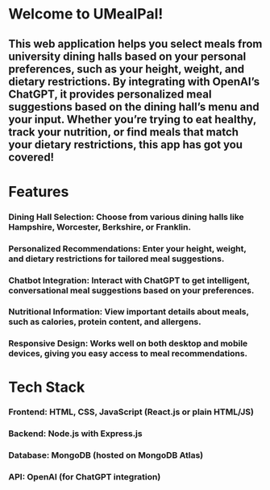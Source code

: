 # Welcome to UMealPal! 
## This web application helps you select meals from university dining halls based on your personal preferences, such as your height, weight, and dietary restrictions. By integrating with OpenAI’s ChatGPT, it provides personalized meal suggestions based on the dining hall’s menu and your input. Whether you’re trying to eat healthy, track your nutrition, or find meals that match your dietary restrictions, this app has got you covered!

# Features
### Dining Hall Selection: Choose from various dining halls like Hampshire, Worcester, Berkshire, or Franklin.
### Personalized Recommendations: Enter your height, weight, and dietary restrictions for tailored meal suggestions.
### Chatbot Integration: Interact with ChatGPT to get intelligent, conversational meal suggestions based on your preferences.
### Nutritional Information: View important details about meals, such as calories, protein content, and allergens.
### Responsive Design: Works well on both desktop and mobile devices, giving you easy access to meal recommendations.

# Tech Stack
### Frontend: HTML, CSS, JavaScript (React.js or plain HTML/JS)
### Backend: Node.js with Express.js
### Database: MongoDB (hosted on MongoDB Atlas)
### API: OpenAI (for ChatGPT integration)
